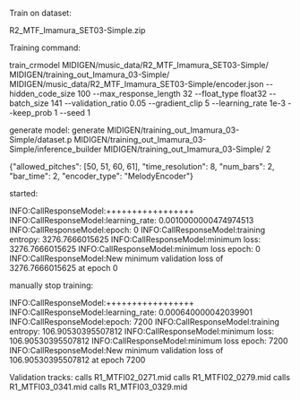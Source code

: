 
Train on dataset:

R2_MTF_Imamura_SET03-Simple.zip

Training command:

train_crmodel MIDIGEN/music_data/R2_MTF_Imamura_SET03-Simple/ MIDIGEN/training_out_Imamura_03-Simple/ MIDIGEN/music_data/R2_MTF_Imamura_SET03-Simple/encoder.json --hidden_code_size 100 --max_response_length 32 --float_type float32 --batch_size 141 --validation_ratio 0.05 --gradient_clip 5 --learning_rate 1e-3 --keep_prob 1 --seed 1

generate model:
generate MIDIGEN/training_out_Imamura_03-Simple/dataset.p MIDIGEN/training_out_Imamura_03-Simple/inference_builder MIDIGEN/training_out_Imamura_03-Simple/ 2

{"allowed_pitches": [50, 51, 60, 61], "time_resolution": 8, "num_bars": 2, "bar_time": 2, "encoder_type": "MelodyEncoder"}

started:

INFO:CallResponseModel:+++++++++++++++++
INFO:CallResponseModel:learning_rate: 0.0010000000474974513
INFO:CallResponseModel:epoch: 0
INFO:CallResponseModel:training entropy: 3276.7666015625
INFO:CallResponseModel:minimum loss: 3276.7666015625
INFO:CallResponseModel:minimum loss epoch: 0
INFO:CallResponseModel:New minimum validation loss of 3276.7666015625 at epoch 0

manually stop training:

INFO:CallResponseModel:+++++++++++++++++
INFO:CallResponseModel:learning_rate: 0.000640000042039901
INFO:CallResponseModel:epoch: 7200
INFO:CallResponseModel:training entropy: 106.90530395507812
INFO:CallResponseModel:minimum loss: 106.90530395507812
INFO:CallResponseModel:minimum loss epoch: 7200
INFO:CallResponseModel:New minimum validation loss of 106.90530395507812 at epoch 7200

Validation tracks:
calls R1_MTFI02_0271.mid
calls R1_MTFI02_0279.mid
calls R1_MTFI03_0341.mid
calls R1_MTFI03_0329.mid
